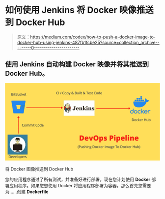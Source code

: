 # 如何使用 Jenkins 将 Docker 映像推送到 Docker Hub

> 原文：<https://medium.com/codex/how-to-push-a-docker-image-to-docker-hub-using-jenkins-487fb1fcbe25?source=collection_archive---------0----------------------->

## 使用 Jenkins 自动构建 Docker 映像并将其推送到 Docker Hub。

![](img/78d7c40be7d37ad393441ea99a9a530c.png)

将 Docker 图像推送到 Docker Hub

您的应用程序通过了所有测试，并准备好进行部署。现在您计划使用 **Docker** 部署应用程序。如果您想使用 Docker 将应用程序部署为容器，那么首先您需要为……创建 **Dockerfile**